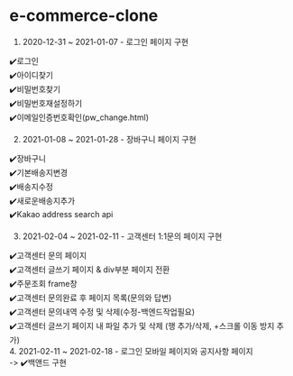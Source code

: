 # e-commerce-clone  

1. 2020-12-31 ~ 2021-01-07 - 로그인 페이지 구현  

:heavy_check_mark:로그인  
:heavy_check_mark:아이디찾기  
:heavy_check_mark:비밀번호찾기  
:heavy_check_mark:비밀번호재설정하기  
:heavy_check_mark:이메일인증번호확인(pw_change.html)  



2. 2021-01-08 ~ 2021-01-28 - 장바구니 페이지 구현

  :heavy_check_mark:장바구니  
:heavy_check_mark:기본배송지변경  
:heavy_check_mark:배송지수정  
:heavy_check_mark:새로운배송지추가  
:heavy_check_mark:Kakao address search api  

3. 2021-02-04 ~ 2021-02-11 - 고객센터 1:1문의 페이지 구현    

:heavy_check_mark:고객센터 문의 페이지  
:heavy_check_mark:고객센터 글쓰기 페이지 & div부분 페이지 전환  
:heavy_check_mark:주문조회 frame창  
:heavy_check_mark:고객센터 문의완료 후 페이지 목록(문의와 답변)  
:heavy_check_mark:고객센터 문의내역 수정 및 삭제(수정-백엔드작업필요)  
:heavy_check_mark:고객센터 글쓰기 페이지 내 파일 추가 및 삭제 (행 추가/삭제, +스크롤 이동 방지 추가)  
4. 2021-02-11 ~ 2021-02-18 - 로그인 모바일 페이지와 공지사항 페이지  
-> :heavy_check_mark:백앤드 구현

  




